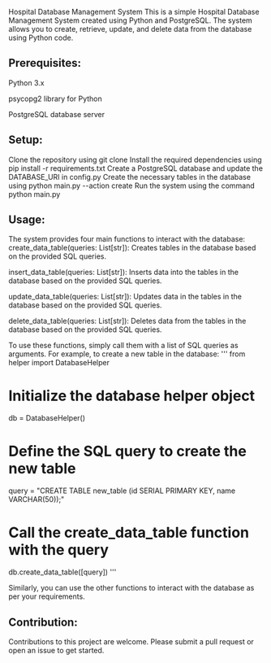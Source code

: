 Hospital Database Management System
This is a simple Hospital Database Management System created using Python and PostgreSQL. The system allows you to create, retrieve, update, and delete data from the database using Python code.

## Prerequisites:
Python 3.x


psycopg2 library for Python


PostgreSQL database server

## Setup:
Clone the repository using git clone <repository URL>
Install the required dependencies using pip install -r requirements.txt
Create a PostgreSQL database and update the DATABASE_URI in config.py
Create the necessary tables in the database using python main.py --action create
Run the system using the command python main.py
  
## Usage:
The system provides four main functions to interact with the database:
create_data_table(queries: List[str]): Creates tables in the database based on the provided SQL queries.
  
  
insert_data_table(queries: List[str]): Inserts data into the tables in the database based on the provided SQL queries.
  
  
update_data_table(queries: List[str]): Updates data in the tables in the database based on the provided SQL queries.
  
  
delete_data_table(queries: List[str]): Deletes data from the tables in the database based on the provided SQL queries.
  
  
To use these functions, simply call them with a list of SQL queries as arguments. For example, to create a new table in the database:
'''
from helper import DatabaseHelper

# Initialize the database helper object
db = DatabaseHelper()

# Define the SQL query to create the new table
query = "CREATE TABLE new_table (id SERIAL PRIMARY KEY, name VARCHAR(50));"

# Call the create_data_table function with the query
db.create_data_table([query])
'''  
  
Similarly, you can use the other functions to interact with the database as per your requirements.
  
## Contribution:
Contributions to this project are welcome. Please submit a pull request or open an issue to get started.
